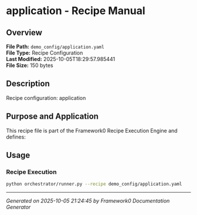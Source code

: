 # application - Recipe Manual

## Overview
**File Path:** `demo_config/application.yaml`  
**File Type:** Recipe Configuration  
**Last Modified:** 2025-10-05T18:29:57.985441  
**File Size:** 150 bytes  

## Description
Recipe configuration: application

## Purpose and Application
This recipe file is part of the Framework0 Recipe Execution Engine and defines:

## Usage

### Recipe Execution
```bash
python orchestrator/runner.py --recipe demo_config/application.yaml
```


---
*Generated on 2025-10-05 21:24:45 by Framework0 Documentation Generator*
